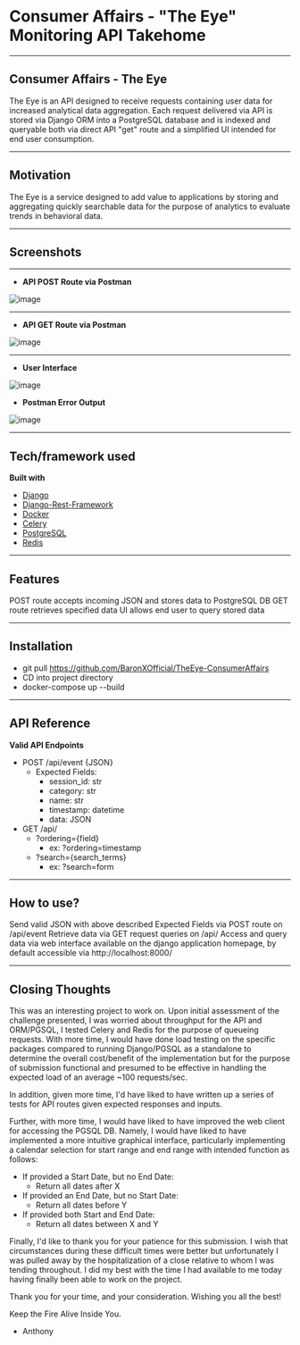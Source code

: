 # Consumer Affairs - "The Eye" Monitoring API Takehome
 
---------------
 
## Consumer Affairs - The Eye
The Eye is an API designed to receive requests containing user data for increased analytical data aggregation. Each request delivered via API is stored via Django ORM into a PostgreSQL database and is indexed and queryable both via direct API "get" route and a simplified UI intended for end user consumption.

---------------

## Motivation
The Eye is a service designed to add value to applications by storing and aggregating quickly searchable data for the purpose of analytics to evaluate trends in behavioral data.

---------------

## Screenshots

---------------

* **API POST Route via Postman**

![image](https://cdn.discordapp.com/attachments/493239986917998603/909881271432409098/unknown.png)

---------------

* **API GET Route via Postman**

![image](https://cdn.discordapp.com/attachments/493239986917998603/909881490022760528/unknown.png)

---------------

* **User Interface**

![image](https://cdn.discordapp.com/attachments/493239986917998603/909880762818514984/unknown.png)


* **Postman Error Output**

![image](https://cdn.discordapp.com/attachments/493239986917998603/909883110810857492/unknown.png)


---------------

## Tech/framework used

<b>Built with</b>
- [Django](https://www.djangoproject.com/)
- [Django-Rest-Framework](https://www.django-rest-framework.org/)
- [Docker](https://www.docker.com/)
- [Celery](https://docs.celeryproject.org/en/stable/getting-started/introduction.html)
- [PostgreSQL](https://www.postgresql.org/)
- [Redis](https://redis.io/)

---------------

## Features

POST route accepts incoming JSON and stores data to PostgreSQL DB
GET route retrieves specified data
UI allows end user to query stored data

---------------

## Installation

* git pull https://github.com/BaronXOfficial/TheEye-ConsumerAffairs
* CD into project directory
* docker-compose up --build

---------------

## API Reference

**Valid API Endpoints**
* POST /api/event {JSON}
    * Expected Fields:
        * session_id: str
        * category: str
        * name: str
        * timestamp: datetime
        * data: JSON
* GET /api/
    * ?ordering={field}
        * ex: ?ordering=timestamp
    * ?search={search_terms}
        * ex: ?search=form

---------------

## How to use?

Send valid JSON with above described Expected Fields via POST route on /api/event
Retrieve data via GET request queries on /api/
Access and query data via web interface available on the django application homepage, by default accessible via http://localhost:8000/




---------------

## Closing Thoughts

This was an interesting project to work on. Upon initial assessment of the challenge presented, I was worried about throughput for the API and ORM/PGSQL, I tested Celery and Redis for the purpose of queueing requests. With more time, I would have done load testing on the specific packages compared to running Django/PGSQL as a standalone to determine the overall cost/benefit of the implementation but for the purpose of submission functional and presumed to be effective in handling the expected load of an average ~100 requests/sec.

In addition, given more time, I'd have liked to have written up a series of tests for API routes given expected responses and inputs.

Further, with more time, I would have liked to have improved the web client for accessing the PGSQL DB. Namely, I would have liked to have implemented a more intuitive graphical interface, particularly implementing a calendar selection for start range and end range with intended function as follows:

* If provided a Start Date, but no End Date:
    * Return all dates after X
* If provided an End Date, but no Start Date:
    * Return all dates before Y
* If provided both Start and End Date:
    * Return all dates between X and Y

Finally, I'd like to thank you for your patience for this submission. I wish that circumstances during these difficult times were better but unfortunately I was pulled away by the hospitalization of a close relative to whom I was tending throughout. I did my best with the time I had available to me today having finally been able to work on the project.

Thank you for your time, and your consideration. Wishing you all the best!

Keep the Fire Alive Inside You.

- Anthony
